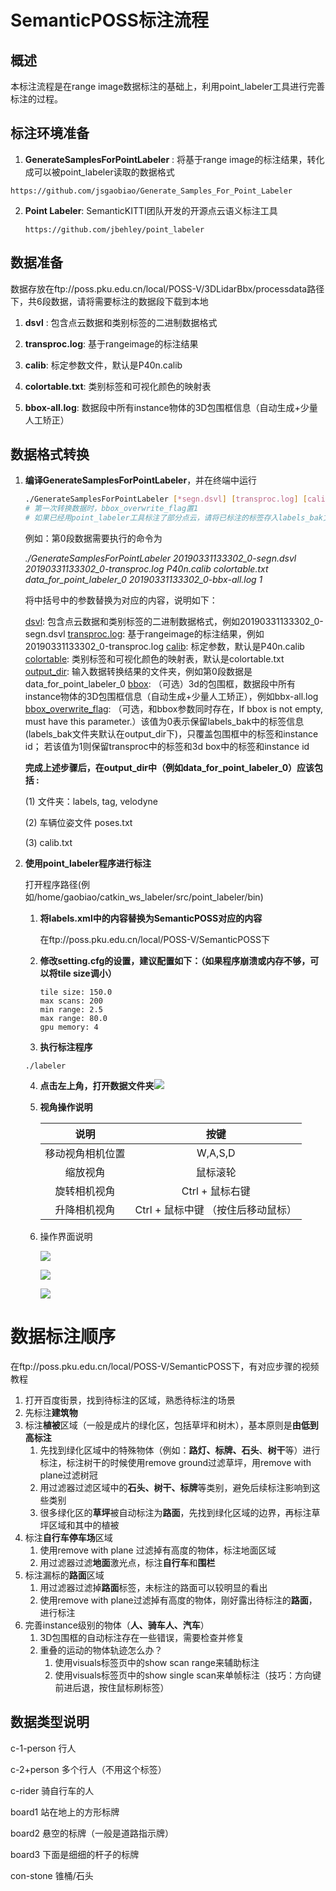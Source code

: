 # SemanticPOSS标注流程

## 概述

本标注流程是在range image数据标注的基础上，利用point_labeler工具进行完善标注的过程。



## 标注环境准备 ##

1.  **GenerateSamplesForPointLabeler** : 将基于range image的标注结果，转化成可以被point_labeler读取的数据格式

   ```
   https://github.com/jsgaobiao/Generate_Samples_For_Point_Labeler
   ```

2. **Point Labeler**: SemanticKITTI团队开发的开源点云语义标注工具

   ```
   https://github.com/jbehley/point_labeler
   ```



## 数据准备

数据存放在ftp://poss.pku.edu.cn/local/POSS-V/3DLidarBbx/processdata路径下，共6段数据，请将需要标注的数据段下载到本地

1. **dsvl** : 包含点云数据和类别标签的二进制数据格式

2. **transproc.log**: 基于rangeimage的标注结果

3. **calib**: 标定参数文件，默认是P40n.calib

4. **colortable.txt**: 类别标签和可视化颜色的映射表

5. **bbox-all.log**: 数据段中所有instance物体的3D包围框信息（自动生成+少量人工矫正）



## 数据格式转换 ##

1. **编译GenerateSamplesForPointLabeler**，并在终端中运行

   ```bash
   ./GenerateSamplesForPointLabeler [*segn.dsvl] [transproc.log] [calib] [colortable] [output_dir] [bbox] [bbox_overwrite_flag]
   # 第一次转换数据时，bbox_overwrite_flag置1
   # 如果已经用point_labeler工具标注了部分点云，请将已标注的标签存入labels_bak文件夹中，并将bbox_overwrite_flag置0
   ```

   例如：第0段数据需要执行的命令为

   *./GenerateSamplesForPointLabeler 20190331133302_0-segn.dsvl 20190331133302_0-transproc.log P40n.calib colortable.txt data_for_point_labeler_0 20190331133302_0-bbx-all.log  1*

   将中括号中的参数替换为对应的内容，说明如下：

   [dsvl](required): 包含点云数据和类别标签的二进制数据格式，例如20190331133302_0-segn.dsvl
   [transproc.log](required): 基于rangeimage的标注结果，例如20190331133302_0-transproc.log
   [calib](default): 标定参数，默认是P40n.calib
   [colortable](default): 类别标签和可视化颜色的映射表，默认是colortable.txt
   [output_dir](default): 输入数据转换结果的文件夹，例如第0段数据是data_for_point_labeler_0
   [bbox](optional): （可选）3d的包围框，数据段中所有instance物体的3D包围框信息（自动生成+少量人工矫正），例如bbx-all.log
   [bbox_overwrite_flag](optional): （可选，和bbox参数同时存在，If bbox is not empty, must have this parameter.）该值为0表示保留labels_bak中的标签信息(labels_bak文件夹默认在output_dir下)，只覆盖包围框中的标签和instance id； 若该值为1则保留transproc中的标签和3d box中的标签和instance id



   **完成上述步骤后，在output_dir中（例如data_for_point_labeler_0）应该包括 :**

   (1) 文件夹：labels, tag, velodyne

   (2) 车辆位姿文件 poses.txt

   (3) calib.txt

2. **使用point_labeler程序进行标注**

   打开程序路径(例如/home/gaobiao/catkin_ws_labeler/src/point_labeler/bin) 

   1. **将labels.xml中的内容替换为SemanticPOSS对应的内容**

      在ftp://poss.pku.edu.cn/local/POSS-V/SemanticPOSS下

   2. **修改setting.cfg的设置，建议配置如下：（如果程序崩溃或内存不够，可以将tile size调小）**

      ```
      tile size: 150.0
      max scans: 200
      min range: 2.5
      max range: 80.0
      gpu memory: 4
      ```

   3. **执行标注程序**

   ```
   ./labeler
   ```

   4. **点击左上角，打开数据文件夹**![](README_assets/open.png)

   5. **视角操作说明**

      |       说明       |                按键                |
      | :--------------: | :--------------------------------: |
      | 移动视角相机位置 |              W,A,S,D               |
      |     缩放视角     |              鼠标滚轮              |
      |   旋转相机视角   |          Ctrl + 鼠标右键           |
      |   升降相机视角   | Ctrl + 鼠标中键 （按住后移动鼠标） |

   6. 操作界面说明

      ![](README_assets/ui.png)

      ![](README_assets/labels.png)

      ![](README_assets/visuals.png)







# 数据标注顺序

在ftp://poss.pku.edu.cn/local/POSS-V/SemanticPOSS下，有对应步骤的视频教程

1. 打开百度街景，找到待标注的区域，熟悉待标注的场景
2. 先标注**建筑物**
3. 标注**植被**区域（一般是成片的绿化区，包括草坪和树木），基本原则是**由低到高标注**
   1. 先找到绿化区域中的特殊物体（例如：**路灯、标牌、石头**、**树干**等）进行标注，标注树干的时候使用remove ground过滤草坪，用remove with plane过滤树冠
   2. 用过滤器过滤区域中的**石头、树干、标牌**等类别，避免后续标注影响到这些类别
   3. 很多绿化区的**草坪**被自动标注为**路面**，先找到绿化区域的边界，再标注草坪区域和其中的植被
4. 标注**自行车停车场**区域
   1. 使用remove with plane 过滤掉有高度的物体，标注地面区域
   2. 用过滤器过滤**地面**激光点，标注**自行车**和**围栏**
5. 标注漏标的**路面**区域
   1. 用过滤器过滤掉**路面**标签，未标注的路面可以较明显的看出
   2. 使用remove with plane过滤掉有高度的物体，刚好露出待标注的**路面**，进行标注
6. 完善instance级别的物体（**人、骑车人、汽车**）
   1. 3D包围框的自动标注存在一些错误，需要检查并修复
   2. 重叠的运动的物体轨迹怎么办？
      1. 使用visuals标签页中的show scan range来辅助标注
      2. 使用visuals标签页中的show single scan来单帧标注（技巧：方向键前进后退，按住鼠标刷标签）



## 数据类型说明 ##

c-1-person  行人

c-2+person 多个行人（不用这个标签）

c-rider 骑自行车的人

board1  站在地上的方形标牌

board2  悬空的标牌（一般是道路指示牌）

board3  下面是细细的杆子的标牌

con-stone  锥桶/石头